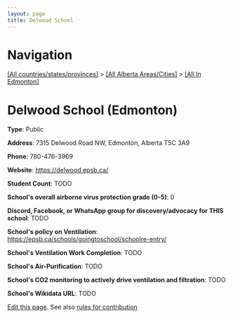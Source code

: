 ```yaml
---
layout: page
title: Delwood School
---
```

# Navigation

[[All countries/states/provinces]](../../..) > [[All Alberta Areas/Cities]](../..) > [[All In Edmonton]](..)

# Delwood School (Edmonton)

**Type**: Public

**Address**: 7315 Delwood Road NW, Edmonton, Alberta T5C 3A9

**Phone**: 780-476-3969

**Website**: <https://delwood.epsb.ca/>

**Student Count**: TODO

**School's overall airborne virus protection grade (0-5)**: 0

**Discord, Facebook, or WhatsApp group for discovery/advocacy for THIS school**: TODO

**School's policy on Ventilation**: <https://epsb.ca/schools/goingtoschool/schoolre-entry/>

**School's Ventilation Work Completion**: TODO

**School's Air-Purification**: TODO

**School's CO2 monitoring to actively drive ventilation and filtration**: TODO

**School's Wikidata URL**: TODO


[Edit this page](https://github.com/ventilate-schools/AB/edit/main/./Edmonton/Delwood_School.md). See also [rules for contribution](../../../contribution-rules/)